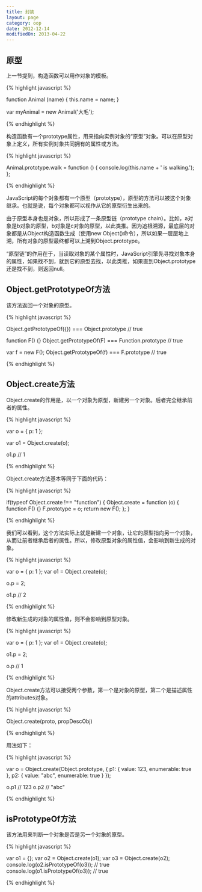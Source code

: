 ```yaml
---
title: 封装
layout: page
category: oop
date: 2012-12-14
modifiedOn: 2013-04-22
---
```


## 原型

上一节提到，构造函数可以用作对象的模板。

{% highlight javascript %}

function Animal (name) {
  this.name = name;
}

var myAnimal = new Animal('大毛');

{% endhighlight %}

构造函数有一个prototype属性，用来指向实例对象的“原型”对象。可以在原型对象上定义，所有实例对象共同拥有的属性或方法。

{% highlight javascript %}

Animal.prototype.walk = function () {
  console.log(this.name + ' is walking.');
};

{% endhighlight %}

JavaScript的每个对象都有一个原型（prototype），原型的方法可以被这个对象继承。也就是说，每个对象都可以视作从它的原型衍生出来的。

由于原型本身也是对象，所以形成了一条原型链（prototype chain）。比如，a对象是b对象的原型，b对象是c对象的原型，以此类推。因为追根溯源，最底层的对象都是从Object构造函数生成（使用new Object()命令），所以如果一层层地上溯，所有对象的原型最终都可以上溯到Object.prototype。

“原型链”的作用在于，当读取对象的某个属性时，JavaScript引擎先寻找对象本身的属性，如果找不到，就到它的原型去找，以此类推，如果直到Object.prototype还是找不到，则返回null。

## Object.getPrototypeOf方法

该方法返回一个对象的原型。

{% highlight javascript %}

Object.getPrototypeOf({}) === Object.prototype
// true

function F() {}
Object.getPrototypeOf(F) === Function.prototype
// true

var f = new F();
Object.getPrototypeOf(f) === F.prototype
// true
	
{% endhighlight %}

## Object.create方法

Object.create的作用是，以一个对象为原型，新建另一个对象。后者完全继承前者的属性。

{% highlight javascript %}

var o = { p: 1 };

var o1 = Object.create(o);

o1.p
// 1 

{% endhighlight %}

Object.create方法基本等同于下面的代码：

{% highlight javascript %}

if(typeof Object.create !== "function") {
    Object.create = function (o) {
        function F() {}
        F.prototype = o;
        return new F();
    };
}

{% endhighlight %}

我们可以看到，这个方法实际上就是新建一个对象，让它的原型指向另一个对象，从而让前者继承后者的属性。所以，修改原型对象的属性值，会影响到新生成的对象。

{% highlight javascript %}

var o = { p: 1 };
var o1 = Object.create(o);

o.p = 2; 

o1.p
// 2 

{% endhighlight %}

修改新生成的对象的属性值，则不会影响到原型对象。

{% highlight javascript %}

var o = { p: 1 };
var o1 = Object.create(o);

o1.p = 2; 

o.p
// 1 

{% endhighlight %}

Object.create方法可以接受两个参数，第一个是对象的原型，第二个是描述属性的attributes对象。

{% highlight javascript %}

Object.create(proto, propDescObj)

{% endhighlight %}

用法如下：

{% highlight javascript %}

var o = Object.create(Object.prototype, {
        p1: { value: 123, enumerable: true },
        p2: { value: "abc", enumerable: true }
});

o.p1 // 123
o.p2 // "abc"

{% endhighlight %}

## isPrototypeOf方法

该方法用来判断一个对象是否是另一个对象的原型。

{% highlight javascript %}

var o1 = {};
var o2 = Object.create(o1);
var o3 = Object.create(o2);
console.log(o2.isPrototypeOf(o3)); // true
console.log(o1.isPrototypeOf(o3)); // true

{% endhighlight %}
